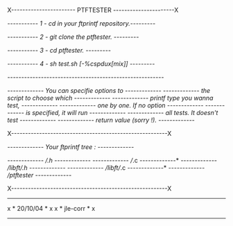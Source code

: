 
X----------------------- PTFTESTER ----------------------X
                                                          
                                                          
*----------- 1 - cd in your ftprintf repository.---------*
                                                          
*----------- 2 - git clone the ptftester.       ---------*
                                                          
*----------- 3 - cd ptftester.                  ---------*
                                                          
*----------- 4 - sh test.sh [-%cspdux[mix]]     ---------*
                                                          
*--------------------------------------------------------*
                                                          
*-------------  You can specifie options to -------------*
*-------------  the script to choose which  -------------*
*-------------  printf type you wanna test, -------------*
*-------------  one by one. If no option    -------------*
*-------------  is specified, it will run   -------------*
*-------------  all tests. It doesn't test  -------------*
*-------------   return value (sorry !).    -------------*
                                                          
X--------------------------------------------------------X
                                                          
*-------------  Your ftprintf tree :        -------------*
                                                          
*-------------  /.h                         -------------*
*-------------  /*.c                        -------------*
*-------------  /libft/.h                   -------------*
*-------------  /libft/*.c                  -------------*
*-------------  /ptftester                  -------------*
                                                          
X--------------------------------------------------------X
                                                          
**********************************************************
x                  *     20/10/04       *                x
x                  *     jle-corr       *                x
**********************************************************

